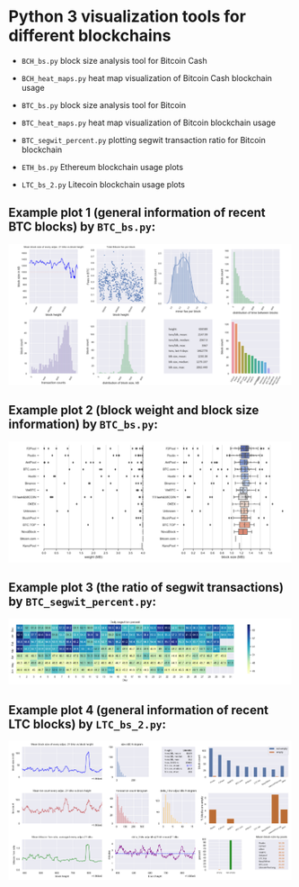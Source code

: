 # Python 3 visualization tools for different blockchains

- ```BCH_bs.py``` block size analysis tool for Bitcoin Cash

- ```BCH_heat_maps.py```	heat map visualization of Bitcoin Cash blockchain usage

- ```BTC_bs.py```	block size analysis tool for Bitcoin

- ```BTC_heat_maps.py```	heat map visualization of Bitcoin blockchain usage

- ```BTC_segwit_percent.py```	plotting segwit transaction ratio for Bitcoin blockchain

- ```ETH_bs.py```	Ethereum blockchain usage plots

- ```LTC_bs_2.py``` Litecoin blockchain usage plots

## Example plot 1 (general information of recent BTC blocks) by ```BTC_bs.py```:

![example plot 1](https://github.com/black-wolfie/blockchain-with-python-3/blob/master/blockchains-visualizations/example_1.png?raw=true)

## Example plot 2 (block weight and block size information) by ```BTC_bs.py```:

![example plot 2](https://github.com/black-wolfie/blockchain-with-python-3/blob/master/blockchains-visualizations/example_2.png?raw=true)

## Example plot 3 (the ratio of segwit transactions) by ```BTC_segwit_percent.py```:

![example plot 3](https://github.com/black-wolfie/blockchain-with-python-3/blob/master/blockchains-visualizations/example_3.png?raw=true)

## Example plot 4 (general information of recent LTC blocks) by ```LTC_bs_2.py```:

![example plot 4](https://github.com/black-wolfie/blockchain-with-python-3/blob/master/blockchains-visualizations/example_4.png?raw=true)
